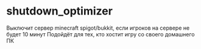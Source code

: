 # shutdown_optimizer

Выключит сервер minecraft spigot/bukkit, если игроков на сервере не будет 10 минут
Подойдёт для тех, кто хостит игру со своего домашнего ПК
